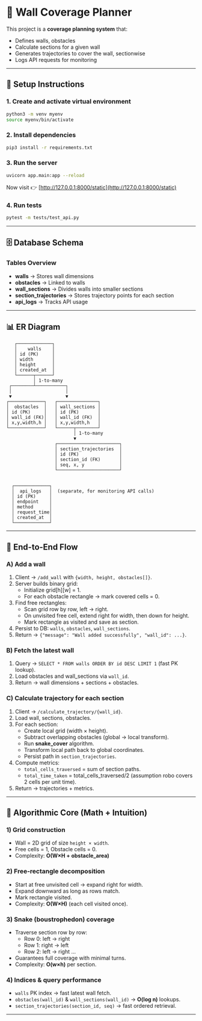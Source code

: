 # 🧱 Wall Coverage Planner

This project is a **coverage planning system** that:

- Defines walls, obstacles
- Calculate sections for a given wall
- Generates trajectories to cover the wall, sectionwise
- Logs API requests for monitoring

---

## 🚀 Setup Instructions

### 1. Create and activate virtual environment

```bash
python3 -m venv myenv
source myenv/bin/activate
```

### 2. Install dependencies

```bash
pip3 install -r requirements.txt
```

### 3. Run the server

```bash
uvicorn app.main:app --reload
```

Now visit 👉 [http://127.0.0.1:8000/static](http://127.0.0.1:8000/static)

### 4. Run tests

```bash
pytest -m tests/test_api.py
```

---

## 🗄 Database Schema

### Tables Overview

- **walls** → Stores wall dimensions
- **obstacles** → Linked to walls
- **wall_sections** → Divides walls into smaller sections
- **section_trajectories** → Stores trajectory points for each section
- **api_logs** → Tracks API usage

---

## 📊 ER Diagram

```
   ┌─────────────┐
   │    walls    │
   │ id (PK)     │
   │ width       │
   │ height      │
   │ created_at  │
   └──────┬──────┘
          │ 1-to-many
 ┌────────┴───────────┐
 │                    │
 ▼                    ▼
┌─────────────┐   ┌───────────────┐
│  obstacles  │   │ wall_sections │
│ id (PK)     │   │ id (PK)       │
│ wall_id (FK)│   │ wall_id (FK)  │
│ x,y,width,h │   │ x,y,width,h   │
└─────────────┘   └──────┬────────┘
                         │ 1-to-many
                         ▼
                  ┌───────────────────────┐
                  │ section_trajectories  │
                  │ id (PK)               │
                  │ section_id (FK)       │
                  │ seq, x, y             │
                  └───────────────────────┘


  ┌─────────────┐
  │  api_logs   │  (separate, for monitoring API calls)
  │ id (PK)     │
  │ endpoint    │
  │ method      │
  │ request_time│
  │ created_at  │
  └─────────────┘
```

---

## 🔄 End-to-End Flow

### A) Add a wall

1. Client → `/add_wall` with `{width, height, obstacles[]}`.
2. Server builds binary grid:
   - Initialize grid[h][w] = 1.
   - For each obstacle rectangle → mark covered cells = 0.
3. Find free rectangles:
   - Scan grid row by row, left → right.
   - On unvisited free cell, extend right for width, then down for height.
   - Mark rectangle as visited and save as section.
4. Persist to DB: `walls`, `obstacles`, `wall_sections`.
5. Return → `{"message": "Wall added successfully", "wall_id": ...}`.

### B) Fetch the latest wall

1. Query → `SELECT * FROM walls ORDER BY id DESC LIMIT 1` (fast PK lookup).
2. Load obstacles and wall_sections via `wall_id`.
3. Return → wall dimensions + sections + obstacles.

### C) Calculate trajectory for each section

1. Client → `/calculate_trajectory/{wall_id}`.
2. Load wall, sections, obstacles.
3. For each section:
   - Create local grid (width × height).
   - Subtract overlapping obstacles (global → local transform).
   - Run **snake_cover** algorithm.
   - Transform local path back to global coordinates.
   - Persist path in `section_trajectories`.
4. Compute metrics:
   - `total_cells_traversed` = sum of section paths.
   - `total_time_taken` = total_cells_traversed/2 (assumption robo covers 2 cells per unit time).
5. Return → trajectories + metrics.

---

## 🧮 Algorithmic Core (Math + Intuition)

### 1) Grid construction

- Wall = 2D grid of size `height × width`.
- Free cells = 1, Obstacle cells = 0.
- Complexity: **O(W×H + obstacle_area)**

### 2) Free-rectangle decomposition

- Start at free unvisited cell → expand right for width.
- Expand downward as long as rows match.
- Mark rectangle visited.
- Complexity: **O(W×H)** (each cell visited once).

### 3) Snake (boustrophedon) coverage

- Traverse section row by row:
  - Row 0: left → right
  - Row 1: right → left
  - Row 2: left → right …
- Guarantees full coverage with minimal turns.
- Complexity: **O(w×h)** per section.

### 4) Indices & query performance

- `walls` PK index → fast latest wall fetch.
- `obstacles(wall_id)` & `wall_sections(wall_id)` → **O(log n)** lookups.
- `section_trajectories(section_id, seq)` → fast ordered retrieval.

---
